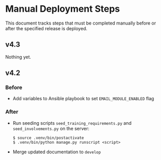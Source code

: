 # Manual Deployment Steps

This document tracks steps that must be completed manually before or after the specified release is deployed.

## v4.3

Nothing yet.

## v4.2

### Before

* Add variables to Ansible playbook to set `EMAIL_MODULE_ENABLED` flag

### After

* Run seeding scripts `seed_training_requirements.py` and `seed_involvements.py` on the server:
    ```
    $ source .venv/bin/postactivate
    $ .venv/bin/python manage.py runscript <script>
    ```
* Merge updated documentation to `develop`
